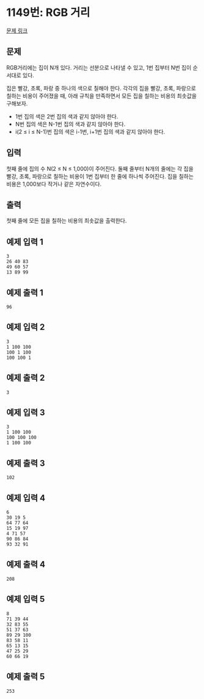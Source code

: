 # 1149번: RGB 거리

[문제 링크](https://www.acmicpc.net/problem/1149)

## 문제  
RGB거리에는 집이 N개 있다. 거리는 선분으로 나타낼 수 있고, 1번 집부터 N번 집이 순서대로 있다.

집은 빨강, 초록, 파랑 중 하나의 색으로 칠해야 한다. 각각의 집을 빨강, 초록, 파랑으로 칠하는 비용이 주어졌을 때, 아래 규칙을 만족하면서 모든 집을 칠하는 비용의 최솟값을 구해보자.

- 1번 집의 색은 2번 집의 색과 같지 않아야 한다.
- N번 집의 색은 N-1번 집의 색과 같지 않아야 한다.
- i(2 ≤ i ≤ N-1)번 집의 색은 i-1번, i+1번 집의 색과 같지 않아야 한다.

## 입력  
첫째 줄에 집의 수 N(2 ≤ N ≤ 1,000)이 주어진다. 둘째 줄부터 N개의 줄에는 각 집을 빨강, 초록, 파랑으로 칠하는 비용이 1번 집부터 한 줄에 하나씩 주어진다. 집을 칠하는 비용은 1,000보다 작거나 같은 자연수이다.

## 출력  
첫째 줄에 모든 집을 칠하는 비용의 최솟값을 출력한다.

## 예제 입력 1
```
3
26 40 83
49 60 57
13 89 99
```

## 예제 출력 1  
```
96
```

## 예제 입력 2
```
3
1 100 100
100 1 100
100 100 1
```

## 예제 출력 2
```
3
```

## 예제 입력 3
```
3
1 100 100
100 100 100
1 100 100
```

## 예제 출력 3  
```
102
```

## 예제 입력 4
```
6
30 19 5
64 77 64
15 19 97
4 71 57
90 86 84
93 32 91
```

## 예제 출력 4  
```
208
```

## 예제 입력 5
```
8
71 39 44
32 83 55
51 37 63
89 29 100
83 58 11
65 13 15
47 25 29
60 66 19
```

## 예제 출력 5
```
253
```